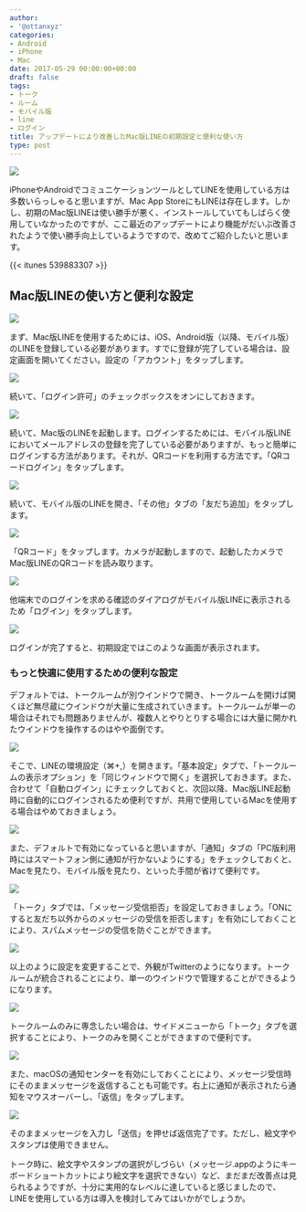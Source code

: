 ```yaml
---
author:
- '@ottanxyz'
categories:
- Android
- iPhone
- Mac
date: 2017-05-29 00:00:00+00:00
draft: false
tags:
- トーク
- ルーム
- モバイル版
- line
- ログイン
title: アップデートにより改善したMac版LINEの初期設定と便利な使い方
type: post
---
```


![](170529-592bc0263c43c.jpg)

iPhoneやAndroidでコミュニケーションツールとしてLINEを使用している方は多数いらっしゃると思いますが、Mac App StoreにもLINEは存在します。しかし、初期のMac版LINEは使い勝手が悪く、インストールしていてもしばらく使用していなかったのですが、ここ最近のアップデートにより機能がだいぶ改善されたようで使い勝手向上しているようですので、改めてご紹介したいと思います。

{{< itunes 539883307 >}}

## Mac版LINEの使い方と便利な設定

![](170529-592bc0de363e7.png)

まず、Mac版LINEを使用するためには、iOS、Android版（以降、モバイル版）のLINEを登録している必要があります。すでに登録が完了している場合は、設定画面を開いてください。設定の「アカウント」をタップします。

![](170529-592bc0e42e347.png)

続いて、「ログイン許可」のチェックボックスをオンにしておきます。

![](170529-592bc15cbde3a.png)

続いて、Mac版のLINEを起動します。ログインするためには、モバイル版LINEにおいてメールアドレスの登録を完了している必要がありますが、もっと簡単にログインする方法があります。それが、QRコードを利用する方法です。「QRコードログイン」をタップします。

![](170529-592bc16f5b11d.png)

続いて、モバイル版のLINEを開き、「その他」タブの「友だち追加」をタップします。

![](170529-592bc18056ba3.png)

「QRコード」をタップします。カメラが起動しますので、起動したカメラでMac版LINEのQRコードを読み取ります。

![](170529-592bc18bab3d0.png)

他端末でのログインを求める確認のダイアログがモバイル版LINEに表示されるため「ログイン」をタップします。

![](170529-592bc28be6a02.png)

ログインが完了すると、初期設定ではこのような画面が表示されます。

### もっと快適に使用するための便利な設定

デフォルトでは、トークルームが別ウインドウで開き、トークルームを開けば開くほど無尽蔵にウインドウが大量に生成されていきます。トークルームが単一の場合はそれでも問題ありませんが、複数人とやりとりする場合には大量に開かれたウインドウを操作するのはやや面倒です。

![](170529-592bc5193340a.png)

そこで、LINEの環境設定（⌘+,）を開きます。「基本設定」タブで、「トークルームの表示オプション」を「同じウィンドウで開く」を選択しておきます。また、合わせて「自動ログイン」にチェックしておくと、次回以降、Mac版LINE起動時に自動的にログインされるため便利ですが、共用で使用しているMacを使用する場合はやめておきましょう。

![](170529-592bc6759a622.png)

また、デフォルトで有効になっていると思いますが、「通知」タブの「PC版利用時にはスマートフォン側に通知が行かないようにする」をチェックしておくと、Macを見たり、モバイル版を見たり、といった手間が省けて便利です。

![](170529-592bc69eb619f.png)

「トーク」タブでは、「メッセージ受信拒否」を設定しておきましょう。「ONにすると友だち以外からのメッセージの受信を拒否します」を有効にしておくことにより、スパムメッセージの受信を防ぐことができます。

![](170529-592bc7358add9.png)

以上のように設定を変更することで、外観がTwitterのようになります。トークルームが統合されることにより、単一のウインドウで管理することができるようになります。

![](170529-592bc747b4ea1.png)

トークルームのみに専念したい場合は、サイドメニューから「トーク」タブを選択することにより、トークのみを開くことができますので便利です。

![](170529-592bccf7b15f3.png)

また、macOSの通知センターを有効にしておくことにより、メッセージ受信時にそのままメッセージを返信することも可能です。右上に通知が表示されたら通知をマウスオーバーし、「返信」をタップします。

![](170529-592bccfeb4144.png)

そのままメッセージを入力し「送信」を押せば返信完了です。ただし、絵文字やスタンプは使用できません。

トーク時に、絵文字やスタンプの選択がしづらい（メッセージ.appのようにキーボードショートカットにより絵文字を選択できない）など、まだまだ改善点は見られるようですが、十分に実用的なレベルに達していると感じましたので、LINEを使用している方は導入を検討してみてはいかがでしょうか。